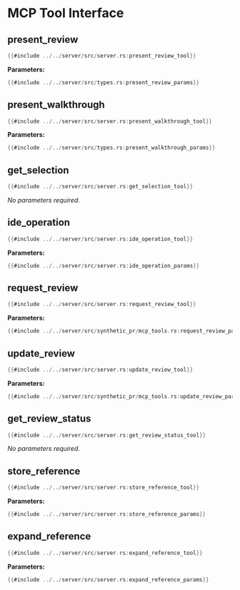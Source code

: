 # MCP Tool Interface

## present_review

```rust
{{#include ../../server/src/server.rs:present_review_tool}}
```

**Parameters:**
```rust
{{#include ../../server/src/types.rs:present_review_params}}
```

## present_walkthrough

```rust
{{#include ../../server/src/server.rs:present_walkthrough_tool}}
```

**Parameters:**
```rust
{{#include ../../server/src/types.rs:present_walkthrough_params}}
```

## get_selection

```rust
{{#include ../../server/src/server.rs:get_selection_tool}}
```

*No parameters required.*

## ide_operation

```rust
{{#include ../../server/src/server.rs:ide_operation_tool}}
```

**Parameters:**
```rust
{{#include ../../server/src/server.rs:ide_operation_params}}
```

## request_review

```rust
{{#include ../../server/src/server.rs:request_review_tool}}
```

**Parameters:**
```rust
{{#include ../../server/src/synthetic_pr/mcp_tools.rs:request_review_params}}
```

## update_review

```rust
{{#include ../../server/src/server.rs:update_review_tool}}
```

**Parameters:**
```rust
{{#include ../../server/src/synthetic_pr/mcp_tools.rs:update_review_params}}
```

## get_review_status

```rust
{{#include ../../server/src/server.rs:get_review_status_tool}}
```

*No parameters required.*

## store_reference

```rust
{{#include ../../server/src/server.rs:store_reference_tool}}
```

**Parameters:**
```rust
{{#include ../../server/src/server.rs:store_reference_params}}
```

## expand_reference

```rust
{{#include ../../server/src/server.rs:expand_reference_tool}}
```

**Parameters:**
```rust
{{#include ../../server/src/server.rs:expand_reference_params}}
```
